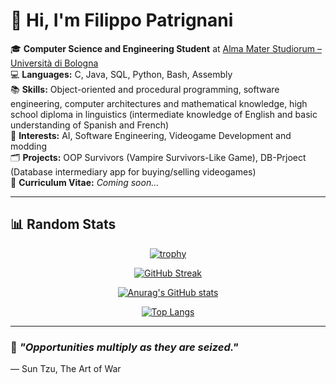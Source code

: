 
# 👋 Hi, I'm **Filippo Patrignani**

🎓 **Computer Science and Engineering Student** at [Alma Mater Studiorum – Università di Bologna](https://www.unibo.it/en)  
💻 **Languages:** C, Java, SQL, Python, Bash, Assembly  
📚 **Skills:** Object-oriented and procedural programming, software engineering, computer architectures and mathematical knowledge, high school diploma in linguistics (intermediate knowledge of English and basic understanding of Spanish and French)  
🌟 **Interests:** AI, Software Engineering, Videogame Development and modding  
🗂️ **Projects:** OOP Survivors (Vampire Survivors-Like Game), DB-Prjoect (Database intermediary app for buying/selling videogames)  
📄 **Curriculum Vitae:** *Coming soon...*  

---

## 📊 Random Stats 

<div align="center">
  
[![trophy](https://github-profile-trophy.vercel.app/?username=COLTELLINO&theme=onedark&row=1)](https://github.com/ryo-ma/github-profile-trophy)

[![GitHub Streak](https://github-readme-streak-stats.herokuapp.com/?user=COLTELLINO&theme=catppuccin_mocha&date_format=[Y.]n.j)](https://git.io/streak-stats)

[![Anurag's GitHub stats](https://github-readme-stats.vercel.app/api?username=COLTELLINO&theme=catppuccin_mocha&show_icons=true)](https://github.com/anuraghazra/github-readme-stats)

[![Top Langs](https://github-readme-stats.vercel.app/api/top-langs/?username=COLTELLINO&langs_count=30&theme=catppuccin_mocha&show_icons=true&layout=compact)](https://github.com/anuraghazra/github-readme-stats)

</div> 

---

### 🌱 *"Opportunities multiply as they are seized."*
— Sun Tzu, The Art of War
